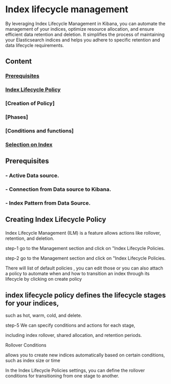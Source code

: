 # Index lifecycle management 

By leveraging Index Lifecycle Management in Kibana, you can automate the management of your indices, optimize resource allocation, and ensure efficient data retention and deletion. 
It simplifies the process of maintaining your Elasticsearch indices and helps you adhere to specific retention and data lifecycle requirements.


## Content 

### [Prerequisites](#requisite)
### [Index Lifecycle Policy](#ILMP)
### [Creation of Policy]
### [Phases]
### [Conditions and functions]

### [Selection on Index]()

## Prerequisites

### - Active Data source.
### - Connection from Data source to Kibana. 
### - Index Pattern from Data Source.


## Creating Index Lifecycle Policy <p id = "ILMP">

Index Lifecycle Management (ILM) is a feature allows actions like rollover, retention, and deletion. 

step-1 go to the Management section and click on "Index Lifecycle Policies.

step-2 go to the Management section and click on "Index Lifecycle Policies.

There will list of default policies , you can edit those or you can also attach a policy to automate when and how to transition an index through its lifecycle by clicking on create policy

## index lifecycle policy defines the lifecycle stages for your indices, 

such as hot, warm, cold, and delete.

step-5 We can specify conditions and actions for each stage, 

including index rollover, shared allocation, and retention periods.


Rollover Conditions 

allows you to create new indices automatically based on certain conditions, such as index size or time

In the Index Lifecycle Policies settings, you can define the rollover conditions for transitioning from one stage to another.

